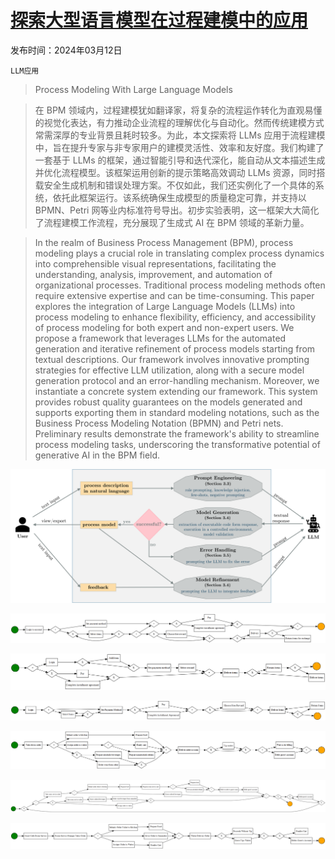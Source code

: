 # [探索大型语言模型在过程建模中的应用](https://arxiv.org/abs/2403.07541)

发布时间：2024年03月12日

`LLM应用`

> Process Modeling With Large Language Models

> 在 BPM 领域内，过程建模犹如翻译家，将复杂的流程运作转化为直观易懂的视觉化表达，有力推动企业流程的理解优化与自动化。然而传统建模方式常需深厚的专业背景且耗时较多。为此，本文探索将 LLMs 应用于流程建模中，旨在提升专家与非专家用户的建模灵活性、效率和友好度。我们构建了一套基于 LLMs 的框架，通过智能引导和迭代深化，能自动从文本描述生成并优化流程模型。该框架运用创新的提示策略高效调动 LLMs 资源，同时搭载安全生成机制和错误处理方案。不仅如此，我们还实例化了一个具体的系统，依托此框架运行。该系统确保生成模型的质量稳定可靠，并支持以 BPMN、Petri 网等业内标准符号导出。初步实验表明，这一框架大大简化了流程建模工作流程，充分展现了生成式 AI 在 BPM 领域的革新力量。

> In the realm of Business Process Management (BPM), process modeling plays a crucial role in translating complex process dynamics into comprehensible visual representations, facilitating the understanding, analysis, improvement, and automation of organizational processes. Traditional process modeling methods often require extensive expertise and can be time-consuming. This paper explores the integration of Large Language Models (LLMs) into process modeling to enhance flexibility, efficiency, and accessibility of process modeling for both expert and non-expert users. We propose a framework that leverages LLMs for the automated generation and iterative refinement of process models starting from textual descriptions. Our framework involves innovative prompting strategies for effective LLM utilization, along with a secure model generation protocol and an error-handling mechanism. Moreover, we instantiate a concrete system extending our framework. This system provides robust quality guarantees on the models generated and supports exporting them in standard modeling notations, such as the Business Process Modeling Notation (BPMN) and Petri nets. Preliminary results demonstrate the framework's ability to streamline process modeling tasks, underscoring the transformative potential of generative AI in the BPM field.

![探索大型语言模型在过程建模中的应用](../../../paper_images/2403.07541/llm_modeling_framework.png)

![探索大型语言模型在过程建模中的应用](../../../paper_images/2403.07541/order_gpt4_model_1_feedback_2.png)

![探索大型语言模型在过程建模中的应用](../../../paper_images/2403.07541/order_gemini_model_1_feedback_1.png)

![探索大型语言模型在过程建模中的应用](../../../paper_images/2403.07541/TA_online_shop_model.png)

![探索大型语言模型在过程建模中的应用](../../../paper_images/2403.07541/hotel_gpt4_model_1_feedback_2.png)

![探索大型语言模型在过程建模中的应用](../../../paper_images/2403.07541/hotel_gemini_model_1_feedback_1.png)

![探索大型语言模型在过程建模中的应用](../../../paper_images/2403.07541/TA_hotel_model.png)